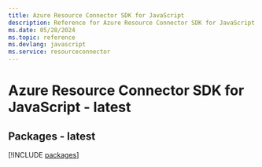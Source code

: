 ```yaml
---
title: Azure Resource Connector SDK for JavaScript
description: Reference for Azure Resource Connector SDK for JavaScript
ms.date: 05/28/2024
ms.topic: reference
ms.devlang: javascript
ms.service: resourceconnector
---
```

# Azure Resource Connector SDK for JavaScript - latest
## Packages - latest
[!INCLUDE [packages](resource-connector-index.md)]